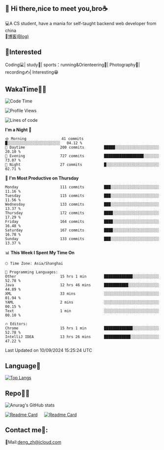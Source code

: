 👋 Hi there,nice to meet you,bro☕
---
💻A CS student, have a mania for self-taught backend web developer from china   
📌[博客(Blog)](https://github.com/HealUP/MyBlog)

 <!-- waka-box start -->
 <!-- waka-box end -->
 
🧲**Interested**
--
Coding💻| study📖| sports：running&Orienteering🏃‍| Photography📸| recording✍️| Interesting😁

WakaTime👨‍💻
---
<!--START_SECTION:waka-->
![Code Time](http://img.shields.io/badge/Code%20Time-1%2C799%20hrs%2024%20mins-blue)

![Profile Views](http://img.shields.io/badge/Profile%20Views-0-blue)

![Lines of code](https://img.shields.io/badge/From%20Hello%20World%20I%27ve%20Written-205.0%20thousand%20lines%20of%20code-blue)

**I'm a Night 🦉** 

```text
🌞 Morning                41 commits          █░░░░░░░░░░░░░░░░░░░░░░░░   04.12 % 
🌆 Daytime                200 commits         █████░░░░░░░░░░░░░░░░░░░░   20.10 % 
🌃 Evening                727 commits         ██████████████████░░░░░░░   73.07 % 
🌙 Night                  27 commits          █░░░░░░░░░░░░░░░░░░░░░░░░   02.71 % 
```
📅 **I'm Most Productive on Thursday** 

```text
Monday                   111 commits         ███░░░░░░░░░░░░░░░░░░░░░░   11.16 % 
Tuesday                  115 commits         ███░░░░░░░░░░░░░░░░░░░░░░   11.56 % 
Wednesday                133 commits         ███░░░░░░░░░░░░░░░░░░░░░░   13.37 % 
Thursday                 172 commits         ████░░░░░░░░░░░░░░░░░░░░░   17.29 % 
Friday                   164 commits         ████░░░░░░░░░░░░░░░░░░░░░   16.48 % 
Saturday                 167 commits         ████░░░░░░░░░░░░░░░░░░░░░   16.78 % 
Sunday                   133 commits         ███░░░░░░░░░░░░░░░░░░░░░░   13.37 % 
```


📊 **This Week I Spent My Time On** 

```text
🕑︎ Time Zone: Asia/Shanghai

💬 Programming Languages: 
Other                    15 hrs 1 min        █████████████░░░░░░░░░░░░   52.78 % 
Java                     12 hrs 46 mins      ███████████░░░░░░░░░░░░░░   44.89 % 
XML                      33 mins             ░░░░░░░░░░░░░░░░░░░░░░░░░   01.94 % 
YAML                     2 mins              ░░░░░░░░░░░░░░░░░░░░░░░░░   00.15 % 
Text                     1 min               ░░░░░░░░░░░░░░░░░░░░░░░░░   00.10 % 

🔥 Editors: 
Chrome                   15 hrs 1 min        █████████████░░░░░░░░░░░░   52.78 % 
IntelliJ IDEA            13 hrs 26 mins      ████████████░░░░░░░░░░░░░   47.22 % 
```


 Last Updated on 10/09/2024 15:25:24 UTC
<!--END_SECTION:waka-->

Language🚀
---
[![Top Langs](https://github-readme-stats.vercel.app/api/top-langs/?username=HealUP&layout=compact&hide_border=true)](https://github.com/HealUP)

Repo🧑‍💻
---
![Anurag's GitHub stats](https://github-readme-stats.vercel.app/api?username=HealUP&count_private=true&show_icons=true&theme=gruvbox&hide_border=true) 

[![Readme Card](https://github-readme-stats.vercel.app/api/pin/?username=HealUP&repo=InternetEy&theme=transparent)](https://github.com/HealUP/InternetEy) &emsp;
[![Readme Card](https://github-readme-stats.vercel.app/api/pin/?username=HealUP&repo=CampusExperience&theme=transparent)](https://github.com/HealUP/CampusExperience)


Contact me📱:
---
📮Mail:deng_zh@icloud.com  
